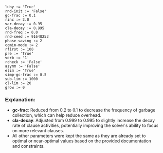 ```plaintext
luby := 'True'
rnd-init := 'False'
gc-frac := 0.1
rinc := 2.0
var-decay := 0.95
cla-decay := 0.995
rnd-freq := 0.0
rnd-seed := 91648253
phase-saving := 2
ccmin-mode := 2
rfirst := 100
pre := 'True'
verb := '1'
rcheck := 'False'
asymm := 'False'
elim := 'True'
simp-gc-frac := 0.5
sub-lim := 1000
cl-lim := 20
grow := 0
```

### Explanation:
- **gc-frac**: Reduced from 0.2 to 0.1 to decrease the frequency of garbage collection, which can help reduce overhead.
- **cla-decay**: Adjusted from 0.999 to 0.995 to slightly increase the decay rate of clause activities, potentially improving the solver's ability to focus on more relevant clauses.
- All other parameters were kept the same as they are already set to optimal or near-optimal values based on the provided documentation and constraints.